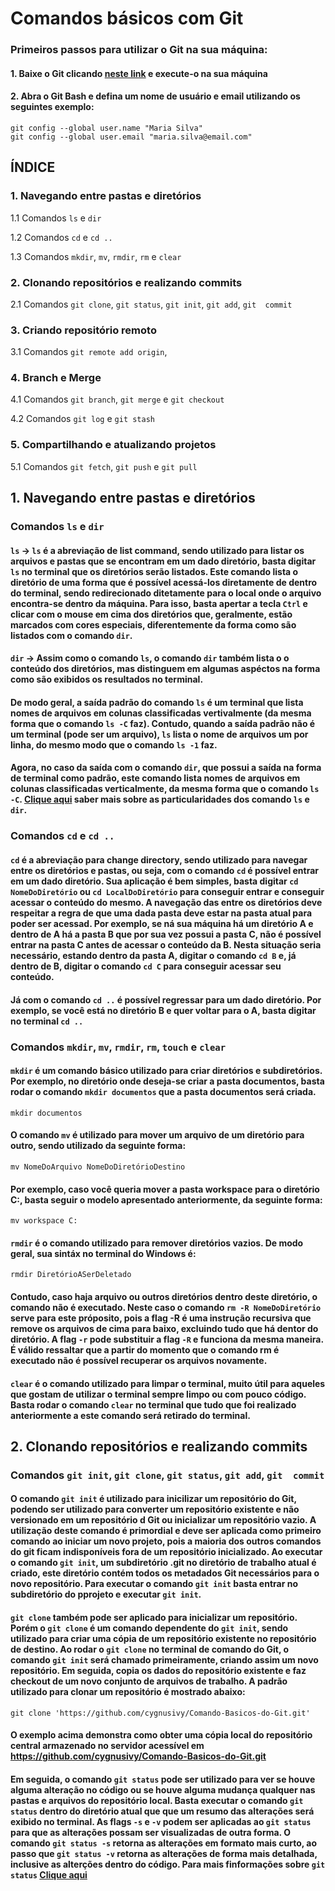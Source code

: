 # **Comandos básicos com  Git**

### Primeiros passos para utilizar o Git na sua máquina:
#### 1. Baixe o Git clicando [neste link](https://git-scm.com/) e execute-o na sua máquina
#### 2. Abra o Git Bash e defina um nome de usuário e email utilizando os seguintes exemplo:
```
git config --global user.name "Maria Silva"
git config --global user.email "maria.silva@email.com"
```

## **ÍNDICE**
### **1. Navegando entre pastas e diretórios**
1.1 Comandos `ls` e `dir`

1.2 Comandos `cd` e `cd ..`

1.3 Comandos `mkdir`, `mv`, `rmdir`, `rm` e `clear`
### **2. Clonando repositórios e realizando commits**
2.1 Comandos `git clone`, `git status`, `git init`, `git add`, `git  commit`
### **3. Criando repositório remoto**
3.1 Comandos `git remote add origin`,
### **4. Branch e Merge**
4.1 Comandos `git branch`, `git merge` e `git checkout`

4.2 Comandos `git log` e `git stash`
### **5. Compartilhando e atualizando projetos**
5.1 Comandos `git fetch`, `git push` e `git pull`

## **1. Navegando entre pastas e diretórios**
### **Comandos** `ls` e `dir`

#### `ls` -> `ls` é a abreviação de list command, sendo utilizado para listar os arquivos e pastas que se encontram em um dado diretório, basta digitar `ls` no terminal que os diretórios serão listados. Este comando lista o diretório de uma forma que é possível acessá-los diretamente de dentro do terminal, sendo redirecionado ditetamente para o local onde o arquivo encontra-se dentro da máquina. Para isso, basta apertar a tecla `Ctrl` e clicar com o mouse em cima dos diretórios que, geralmente, estão marcados com cores especiais, diferentemente da forma como são listados com o comando `dir`.

#### `dir` -> Assim como o comando `ls`, o comando `dir` também lista o o conteúdo dos diretórios, mas distinguem em algumas aspéctos na forma como são exibidos os resultados no terminal.

#### De modo geral, a saída padrão do comando `ls` é um terminal que lista nomes de arquivos em colunas classificadas vertivalmente (da mesma forma que o comando `ls -C` faz). Contudo, quando a saída padrão não é um terminal (pode ser um arquivo), `ls` lista o nome de arquivos um por linha, do mesmo modo que o comando `ls -1` faz.
#### Agora, no caso da saída com o comando `dir`, que possui a saída na forma de terminal como padrão, este comando lista nomes de arquivos em colunas classificadas verticalmente, da mesma forma que o comando `ls -C`. [Clique aqui](https://sobrelinux.info/questions/7004/difference-between-dir-and-ls-terminal-commands#:~:text=Se%20eu%20digitar%20dir%20%2C%20ele,e%20pastas%20e%20arquivos%20ocultos.) saber mais sobre as particularidades dos comando `ls` e `dir`.

### **Comandos** `cd` e `cd ..`

#### `cd` é a abreviação para change directory, sendo utilizado para navegar entre os diretórios e pastas, ou seja, com o comando `cd` é possível entrar em um dado diretório. Sua aplicação é bem simples, basta digitar `cd NomeDoDiretório` ou `cd LocalDoDiretório` para conseguir entrar e conseguir acessar o conteúdo do mesmo. A navegação das entre os diretórios deve respeitar a regra de que uma dada pasta deve estar na pasta atual para poder ser acessad. Por exemplo, se ná sua máquina há um diretório **A** e dentro de **A** há a pasta **B** que por sua vez possui a pasta **C**, não é possível entrar na pasta **C** antes de acessar o conteúdo da **B**. Nesta situação seria necessário, estando dentro da pasta **A**, digitar o comando `cd B` e, já dentro de **B**, digitar o comando `cd C` para conseguir acessar seu conteúdo. 
#### Já com o comando `cd ..` é possível regressar para um dado diretório. Por exemplo, se você está no diretório **B** e quer voltar para o **A**, basta digitar no terminal `cd ..`

### **Comandos** `mkdir`, `mv`, `rmdir`, `rm`, `touch` e `clear`

#### `mkdir` é um comando básico utilizado para criar diretórios e subdiretórios. Por exemplo, no diretório onde deseja-se criar a pasta **documentos**, basta rodar o comando `mkdir documentos` que a pasta **documentos** será criada. 
```
mkdir documentos
```
#### O comando `mv` é utilizado para mover um arquivo de um diretório para outro, sendo utilizado da seguinte forma:
```
mv NomeDoArquivo NomeDoDiretórioDestino
```
#### Por exemplo, caso você queria mover a pasta **workspace** para o diretório **C:**, basta seguir o modelo apresentado anteriormente, da seguinte forma: 
```
mv workspace C:
```
#### `rmdir` é o comando utilizado para remover diretórios vazios. De modo geral, sua sintáx no terminal do Windows é:
```
rmdir DiretórioASerDeletado
```
#### Contudo, caso haja arquivo ou outros diretórios dentro deste diretório, o comando não é executado. Neste caso o comando `rm -R NomeDoDiretório` serve para este próposito, pois a flag -R é uma instrução recursiva que remove os arquivos de cima para baixo, excluindo tudo que há dentor do diretório. A flag `-r` pode substituir a flag `-R` e funciona da mesma maneira. É válido ressaltar que a partir do momento que o comando rm é executado não é possível recuperar os arquivos novamente.

#### `clear` é o comando utilizado para limpar o terminal, muito útil para aqueles que gostam de utilizar o terminal sempre limpo ou com pouco código. Basta rodar o comando `clear` no terminal que tudo que foi realizado anteriormente a este comando será retirado do terminal.

## **2. Clonando repositórios e realizando commits**
### **Comandos** `git init`, `git clone`, `git status`, `git add`, `git  commit`

#### O comando `git init` é utilizado para inicilizar um repositório do Git, podendo ser utilizado para converter um repositório existente e não versionado em um repositório d Git ou inicializar um repositório vazio. A utilização deste comando é primordial e deve ser aplicada como primeiro comando ao iniciar um novo projeto, pois a maioria dos outros comandos do git ficam indisponíveis fora de um repositório inicializado. Ao executar o comando `git init`, um subdiretório .git no diretório de trabalho atual é criado, este diretório contém todos os metadados Git necessários para o novo repositório. Para executar o comando `git init` basta entrar no subdiretório do pprojeto e executar `git init`. 

#### `git clone` também pode ser aplicado para inicializar um repositório. Porém o `git clone` é um comando dependente do `git init`, sendo utilizado para criar uma cópia de um repositório existente no repositório de destino. Ao rodar o `git clone` no terminal de comando do Git, o comando `git init` será chamado primeiramente, criando assim um novo repositório. Em seguida, copia os dados do repositório existente e faz checkout de um novo conjunto de arquivos de trabalho. A padrão utilizado para clonar um repositório é mostrado abaixo:
```
git clone 'https://github.com/cygnusivy/Comando-Basicos-do-Git.git'
```
#### O exemplo acima demonstra como obter uma cópia local do repositório central armazenado no servidor acessível em https://github.com/cygnusivy/Comando-Basicos-do-Git.git 

#### Em seguida, o comando `git status` pode ser utilizado para ver se houve alguma alteração no código ou se houve alguma mudança qualquer nas pastas e arquivos do repositório local. Basta executar o comando `git status` dentro do diretório atual que que um resumo das alterações será exibido no terminal. As flags `-s` e `-v` podem ser aplicadas ao `git status` para que as alterações possam ser visualizadas de outra forma. O comando `git status -s` retorna as alterações em formato mais curto, ao passo que `git status -v` retorna as alterações de forma mais detalhada, inclusive as alterções dentro do código. Para mais finformações sobre `git status` [Clique aqui](https://git-scm.com/docs/git-status)
